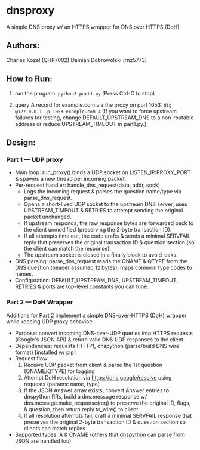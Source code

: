 # dnsproxy
A simple DNS proxy w/ an HTTPS wrapper for DNS over HTTPS (DoH)

## Authors: 
Charles Kozel (QHP7002)
Damian Dobrowolski (rnz5773)

## How to Run:
1. run the program: `python3 part1.py`
(Press Ctrl-C to stop)

2. query A record for example.com via the proxy on port 1053: `dig @127.0.0.1 -p 1053 example.com A`
(If you want to force upstream failures for testing, change DEFAULT_UPSTREAM_DNS to a non-routable address or reduce UPSTREAM_TIMEOUT in part1.py.)

## Design:
### Part 1 — UDP proxy
* Main loop: run_proxy() binds a UDP socket on LISTEN_IP:PROXY_PORT & spawns a new thread per incoming packet.
* Per-request handler: handle_dns_request(data, addr, sock)
    * Logs the incoming request & parses the question name/type via parse_dns_request.
    * Opens a short-lived UDP socket to the upstream DNS server, uses UPSTREAM_TIMEOUT & RETRIES to attempt sending the original packet unchanged.
    * If upstream responds, the raw response bytes are forwarded back to the client unmodified (preserving the 2‑byte transaction ID).
    * If all attempts time out, the code crafts & sends a minimal SERVFAIL reply that preserves the original transaction ID & question section (so the client can match the response).
    * The upstream socket is closed in a finally block to avoid leaks.
* DNS parsing: parse_dns_request reads the QNAME & QTYPE from the DNS question (header assumed 12 bytes), maps common type codes to names.
* Configuration: DEFAULT_UPSTREAM_DNS, UPSTREAM_TIMEOUT, RETRIES & ports are top-level constants you can tune.

### Part 2 — DoH Wrapper
Additions for Part 2 implement a simple DNS-over-HTTPS (DoH) wrapper while keeping UDP proxy behavior:

- Purpose: convert incoming DNS-over-UDP queries into HTTPS requests (Google's JSON API) & return valid DNS UDP responses to the client
- Dependencies: requests (HTTP), dnspython (parse/build DNS wire format) [installed w/ pip]
- Request flow:
  1. Receive UDP packet from client & parse the 1st question (QNAME/QTYPE) for logging
  2. Attempt DoH resolution via https://dns.google/resolve using requests (params: name, type)
  3. If the JSON Answer array exists, convert Answer entries to dnspython RRs, build a dns.message response w/ dns.message.make_response(req) to preserve the original ID, flags, & question, then return reply.to_wire() to client
  4. If all resolution attempts fail, craft a minimal SERVFAIL response that preserves the original 2-byte transaction ID & question section so clients can match replies
- Supported types: A & CNAME (others that dnspython can parse from JSON are handled too)